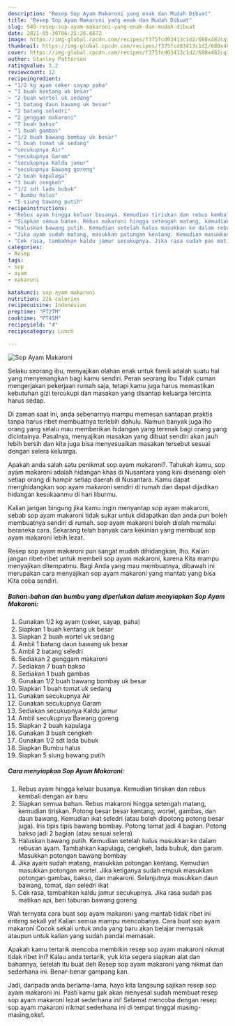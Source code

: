```yaml
---
description: "Resep Sop Ayam Makaroni yang enak dan Mudah Dibuat"
title: "Resep Sop Ayam Makaroni yang enak dan Mudah Dibuat"
slug: 949-resep-sop-ayam-makaroni-yang-enak-dan-mudah-dibuat
date: 2021-05-30T06:25:28.667Z
image: https://img-global.cpcdn.com/recipes/f375fcd03413c1d2/680x482cq70/sop-ayam-makaroni-foto-resep-utama.jpg
thumbnail: https://img-global.cpcdn.com/recipes/f375fcd03413c1d2/680x482cq70/sop-ayam-makaroni-foto-resep-utama.jpg
cover: https://img-global.cpcdn.com/recipes/f375fcd03413c1d2/680x482cq70/sop-ayam-makaroni-foto-resep-utama.jpg
author: Stanley Patterson
ratingvalue: 3.2
reviewcount: 12
recipeingredient:
- "1/2 kg ayam ceker sayap paha"
- "1 buah kentang uk besar"
- "2 buah wortel uk sedang"
- "1 batang daun bawang uk besar"
- "2 batang seledri"
- "2 genggam makaroni"
- "7 buah bakso"
- "1 buah gambas"
- "1/2 buah bawang bombay uk besar"
- "1 buah tomat uk sedang"
- "secukupnya Air"
- "secukupnya Garam"
- "secukupnya Kaldu jamur"
- "secukupnya Bawang goreng"
- "2 buah kapulaga"
- "3 buah cengkeh"
- "1/2 sdt lada bubuk"
- " Bumbu halus"
- "5 siung bawang putih"
recipeinstructions:
- "Rebus ayam hingga keluar busanya. Kemudian tiriskan dan rebus kembali dengan air baru"
- "Siapkan semua bahan. Rebus makaroni hingga setengah matang, kemudian tiriskan. Potong besar besar kentang, wortel, gambas, dan daun bawang. Kemudian ikat seledri (atau boleh dipotong potong besar juga). Iris tipis tipis bawang bombay. Potong tomat jadi 4 bagian. Potong bakso jadi 2 bagian (atau sesuai selera)"
- "Haluskan bawang putih. Kemudian setelah halus masukkan ke dalam rebusan ayam. Tambahkan kapulaga, cengkeh, lada bubuk, dan garam. Masukkan potongan bawang bombay"
- "Jika ayam sudah matang, masukkan potongan kentang. Kemudian masukkan potongan wortel. Jika ketiganya sudah empuk masukkan potongan gambas, bakso, dan makaroni. Selanjutnya masukkan daun bawang, tomat, dan seledri ikat"
- "Cek rasa, tambahkan kaldu jamur secukupnya. Jika rasa sudah pas matikan api, beri taburan bawang goreng"
categories:
- Resep
tags:
- sop
- ayam
- makaroni

katakunci: sop ayam makaroni 
nutrition: 226 calories
recipecuisine: Indonesian
preptime: "PT27M"
cooktime: "PT45M"
recipeyield: "4"
recipecategory: Lunch

---
```



![Sop Ayam Makaroni](https://img-global.cpcdn.com/recipes/f375fcd03413c1d2/680x482cq70/sop-ayam-makaroni-foto-resep-utama.jpg)

Selaku seorang ibu, menyajikan olahan enak untuk famili adalah suatu hal yang menyenangkan bagi kamu sendiri. Peran seorang ibu Tidak cuman mengerjakan pekerjaan rumah saja, tetapi kamu juga harus memastikan kebutuhan gizi tercukupi dan masakan yang disantap keluarga tercinta harus sedap.

Di zaman  saat ini, anda sebenarnya mampu memesan santapan praktis tanpa harus ribet membuatnya terlebih dahulu. Namun banyak juga lho orang yang selalu mau memberikan hidangan yang terenak bagi orang yang dicintainya. Pasalnya, menyajikan masakan yang dibuat sendiri akan jauh lebih bersih dan kita juga bisa menyesuaikan masakan tersebut sesuai dengan selera keluarga. 



Apakah anda salah satu penikmat sop ayam makaroni?. Tahukah kamu, sop ayam makaroni adalah hidangan khas di Nusantara yang kini disenangi oleh setiap orang di hampir setiap daerah di Nusantara. Kamu dapat menghidangkan sop ayam makaroni sendiri di rumah dan dapat dijadikan hidangan kesukaanmu di hari liburmu.

Kalian jangan bingung jika kamu ingin menyantap sop ayam makaroni, sebab sop ayam makaroni tidak sukar untuk didapatkan dan anda pun boleh membuatnya sendiri di rumah. sop ayam makaroni boleh diolah memalui beraneka cara. Sekarang telah banyak cara kekinian yang membuat sop ayam makaroni lebih lezat.

Resep sop ayam makaroni pun sangat mudah dihidangkan, lho. Kalian jangan ribet-ribet untuk membeli sop ayam makaroni, karena Kita mampu menyajikan ditempatmu. Bagi Anda yang mau membuatnya, dibawah ini merupakan cara menyajikan sop ayam makaroni yang mantab yang bisa Kita coba sendiri.

<!--inarticleads1-->

##### Bahan-bahan dan bumbu yang diperlukan dalam menyiapkan Sop Ayam Makaroni:

1. Gunakan 1/2 kg ayam (ceker, sayap, paha)
1. Siapkan 1 buah kentang uk besar
1. Siapkan 2 buah wortel uk sedang
1. Ambil 1 batang daun bawang uk besar
1. Ambil 2 batang seledri
1. Sediakan 2 genggam makaroni
1. Sediakan 7 buah bakso
1. Sediakan 1 buah gambas
1. Gunakan 1/2 buah bawang bombay uk besar
1. Siapkan 1 buah tomat uk sedang
1. Gunakan secukupnya Air
1. Gunakan secukupnya Garam
1. Sediakan secukupnya Kaldu jamur
1. Ambil secukupnya Bawang goreng
1. Siapkan 2 buah kapulaga
1. Gunakan 3 buah cengkeh
1. Gunakan 1/2 sdt lada bubuk
1. Siapkan  Bumbu halus
1. Siapkan 5 siung bawang putih




<!--inarticleads2-->

##### Cara menyiapkan Sop Ayam Makaroni:

1. Rebus ayam hingga keluar busanya. Kemudian tiriskan dan rebus kembali dengan air baru
1. Siapkan semua bahan. Rebus makaroni hingga setengah matang, kemudian tiriskan. Potong besar besar kentang, wortel, gambas, dan daun bawang. Kemudian ikat seledri (atau boleh dipotong potong besar juga). Iris tipis tipis bawang bombay. Potong tomat jadi 4 bagian. Potong bakso jadi 2 bagian (atau sesuai selera)
1. Haluskan bawang putih. Kemudian setelah halus masukkan ke dalam rebusan ayam. Tambahkan kapulaga, cengkeh, lada bubuk, dan garam. Masukkan potongan bawang bombay
1. Jika ayam sudah matang, masukkan potongan kentang. Kemudian masukkan potongan wortel. Jika ketiganya sudah empuk masukkan potongan gambas, bakso, dan makaroni. Selanjutnya masukkan daun bawang, tomat, dan seledri ikat
1. Cek rasa, tambahkan kaldu jamur secukupnya. Jika rasa sudah pas matikan api, beri taburan bawang goreng




Wah ternyata cara buat sop ayam makaroni yang mantab tidak ribet ini enteng sekali ya! Kalian semua mampu mencobanya. Cara buat sop ayam makaroni Cocok sekali untuk anda yang baru akan belajar memasak ataupun untuk kalian yang sudah pandai memasak.

Apakah kamu tertarik mencoba membikin resep sop ayam makaroni nikmat tidak ribet ini? Kalau anda tertarik, yuk kita segera siapkan alat dan bahannya, setelah itu buat deh Resep sop ayam makaroni yang nikmat dan sederhana ini. Benar-benar gampang kan. 

Jadi, daripada anda berlama-lama, hayo kita langsung sajikan resep sop ayam makaroni ini. Pasti kamu gak akan menyesal sudah membuat resep sop ayam makaroni lezat sederhana ini! Selamat mencoba dengan resep sop ayam makaroni nikmat sederhana ini di tempat tinggal masing-masing,oke!.

